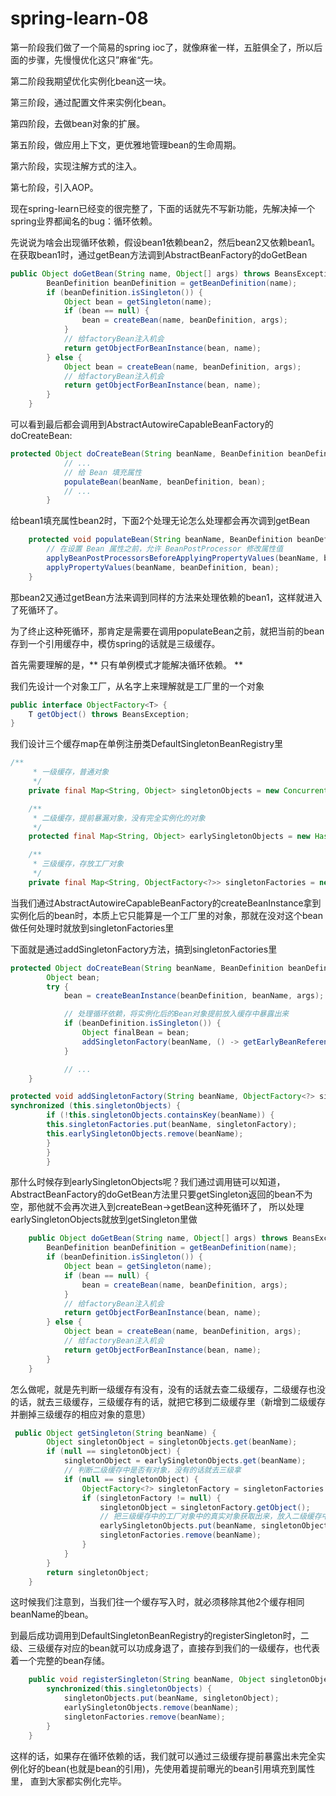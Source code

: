# spring-learn-08

第一阶段我们做了一个简易的spring ioc了，就像麻雀一样，五脏俱全了，所以后面的步骤，先慢慢优化这只”麻雀“先。

第二阶段我期望优化实例化bean这一块。

第三阶段，通过配置文件来实例化bean。

第四阶段，去做bean对象的扩展。

第五阶段，做应用上下文，更优雅地管理bean的生命周期。

第六阶段，实现注解方式的注入。

第七阶段，引入AOP。

现在spring-learn已经变的很完整了，下面的话就先不写新功能，先解决掉一个spring业界都闻名的bug：循环依赖。

先说说为啥会出现循环依赖，假设bean1依赖bean2，然后bean2又依赖bean1。
在获取bean1时，通过getBean方法调到AbstractBeanFactory的doGetBean

```java
public Object doGetBean(String name, Object[] args) throws BeansException {
		BeanDefinition beanDefinition = getBeanDefinition(name);
		if (beanDefinition.isSingleton()) {
			Object bean = getSingleton(name);
			if (bean == null) {
				bean = createBean(name, beanDefinition, args);
			}
			// 给factoryBean注入机会
			return getObjectForBeanInstance(bean, name);
		} else {
			Object bean = createBean(name, beanDefinition, args);
			// 给factoryBean注入机会
			return getObjectForBeanInstance(bean, name);
		}
	}

```
可以看到最后都会调用到AbstractAutowireCapableBeanFactory的doCreateBean:

```java
protected Object doCreateBean(String beanName, BeanDefinition beanDefinition, Object[] args) throws BeansException {
            // ...
			// 给 Bean 填充属性
			populateBean(beanName, beanDefinition, bean);
			// ...
		}
```
给bean1填充属性bean2时，下面2个处理无论怎么处理都会再次调到getBean

```java
	protected void populateBean(String beanName, BeanDefinition beanDefinition, Object bean) {
		// 在设置 Bean 属性之前，允许 BeanPostProcessor 修改属性值
		applyBeanPostProcessorsBeforeApplyingPropertyValues(beanName, bean, beanDefinition);
		applyPropertyValues(beanName, beanDefinition, bean);
	}
```

那bean2又通过getBean方法来调到同样的方法来处理依赖的bean1，这样就进入了死循环了。

为了终止这种死循环，那肯定是需要在调用populateBean之前，就把当前的bean存到一个引用缓存中，模仿spring的话就是三级缓存。

首先需要理解的是，** 只有单例模式才能解决循环依赖。 **

我们先设计一个对象工厂，从名字上来理解就是工厂里的一个对象

```java
public interface ObjectFactory<T> {
    T getObject() throws BeansException;
}

```
        

我们设计三个缓存map在单例注册类DefaultSingletonBeanRegistry里
```java
/**
     * 一级缓存，普通对象
     */
    private final Map<String, Object> singletonObjects = new ConcurrentHashMap<>();

    /**
     * 二级缓存，提前暴漏对象，没有完全实例化的对象
     */
    protected final Map<String, Object> earlySingletonObjects = new HashMap<>();

    /**
     * 三级缓存，存放工厂对象
     */
    private final Map<String, ObjectFactory<?>> singletonFactories = new HashMap<>();
```
当我们通过AbstractAutowireCapableBeanFactory的createBeanInstance拿到实例化后的bean时，本质上它只能算是一个工厂里的对象，那就在没对这个bean做任何处理时就放到singletonFactories里

下面就是通过addSingletonFactory方法，搞到singletonFactories里

```java
protected Object doCreateBean(String beanName, BeanDefinition beanDefinition, Object[] args) throws BeansException {
		Object bean;
		try {
			bean = createBeanInstance(beanDefinition, beanName, args);

			// 处理循环依赖，将实例化后的Bean对象提前放入缓存中暴露出来
			if (beanDefinition.isSingleton()) {
				Object finalBean = bean;
				addSingletonFactory(beanName, () -> getEarlyBeanReference(beanName, beanDefinition, finalBean));
			}

			// ...
	}

protected void addSingletonFactory(String beanName, ObjectFactory<?> singletonFactory){
synchronized (this.singletonObjects) {
        if (!this.singletonObjects.containsKey(beanName)) {
        this.singletonFactories.put(beanName, singletonFactory);
        this.earlySingletonObjects.remove(beanName);
        }
        }
        }
```

那什么时候存到earlySingletonObjects呢？我们通过调用链可以知道，AbstractBeanFactory的doGetBean方法里只要getSingleton返回的bean不为空，那他就不会再次进入到createBean->getBean这种死循环了，
所以处理earlySingletonObjects就放到getSingleton里做
```java
	public Object doGetBean(String name, Object[] args) throws BeansException {
		BeanDefinition beanDefinition = getBeanDefinition(name);
		if (beanDefinition.isSingleton()) {
			Object bean = getSingleton(name);
			if (bean == null) {
				bean = createBean(name, beanDefinition, args);
			}
			// 给factoryBean注入机会
			return getObjectForBeanInstance(bean, name);
		} else {
			Object bean = createBean(name, beanDefinition, args);
			// 给factoryBean注入机会
			return getObjectForBeanInstance(bean, name);
		}
	}

```
怎么做呢，就是先判断一级缓存有没有，没有的话就去查二级缓存，二级缓存也没的话，就去三级缓存，三级缓存有的话，就把它移到二级缓存里（新增到二级缓存并删掉三级缓存的相应对象的意思）
```java
 public Object getSingleton(String beanName) {
        Object singletonObject = singletonObjects.get(beanName);
        if (null == singletonObject) {
            singletonObject = earlySingletonObjects.get(beanName);
            // 判断二级缓存中是否有对象，没有的话就去三级拿
            if (null == singletonObject) {
                ObjectFactory<?> singletonFactory = singletonFactories.get(beanName);
                if (singletonFactory != null) {
                    singletonObject = singletonFactory.getObject();
                    // 把三级缓存中的工厂对象中的真实对象获取出来，放入二级缓存中
                    earlySingletonObjects.put(beanName, singletonObject);
                    singletonFactories.remove(beanName);
                }
            }
        }
        return singletonObject;
    }

```

这时候我们注意到，当我们往一个缓存写入时，就必须移除其他2个缓存相同beanName的bean。

到最后成功调用到DefaultSingletonBeanRegistry的registerSingleton时，二级、三级缓存对应的bean就可以功成身退了，直接存到我们的一级缓存，也代表着一个完整的bean存储。
```java
    public void registerSingleton(String beanName, Object singletonObject) {
        synchronized(this.singletonObjects) {
            singletonObjects.put(beanName, singletonObject);
            earlySingletonObjects.remove(beanName);
            singletonFactories.remove(beanName);
        }
    }

```

这样的话，如果存在循环依赖的话，我们就可以通过三级缓存提前暴露出未完全实例化好的bean(也就是bean的引用)，先使用着提前曝光的bean引用填充到属性里，
直到大家都实例化完毕。
